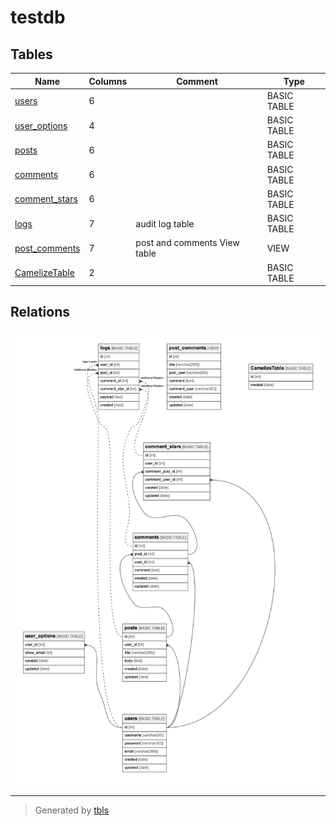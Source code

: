 # testdb

## Tables

| Name | Columns | Comment | Type |
| ---- | ------- | ------- | ---- |
| [users](users.md) | 6 |  | BASIC TABLE |
| [user_options](user_options.md) | 4 |  | BASIC TABLE |
| [posts](posts.md) | 6 |  | BASIC TABLE |
| [comments](comments.md) | 6 |  | BASIC TABLE |
| [comment_stars](comment_stars.md) | 6 |  | BASIC TABLE |
| [logs](logs.md) | 7 | audit log table | BASIC TABLE |
| [post_comments](post_comments.md) | 7 | post and comments View table | VIEW |
| [CamelizeTable](CamelizeTable.md) | 2 |  | BASIC TABLE |

## Relations

![er](schema.png)

---

> Generated by [tbls](https://github.com/k1LoW/tbls)
